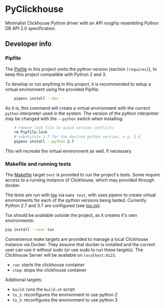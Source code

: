 # PyClickhouse
Minimalist Clickhouse Python driver with an API roughly resembling Python DB API 2.0 specification.

## Developer info

### Pipfile

The [Pipfile](Pipfile) in this project omits the python version (section `[requires]`), to keep
this project compatible with Python 2 and 3. 

To develop or run anything in this project, it is recommended to setup a virtual
environment using the provided Pipfile:

````bash
    pipenv install --dev
````

As it is, this command will create a virtual environment with the current `python`
interpreter used in the system. The version of the python interpreter may be
changed with the `--python` switch when installing:

````bash
    # remove lock file to avoid version conflicts
    rm Pipfile.lock
    # substitute 2.7 for the desired python version, e.g. 3.6
    pipenv install --python 2.7
````

This will recreate the virtual environment as well, if necessary.

### Makefile and running tests

The [Makefile](Makefile) target `test` is provided to run the project's tests. Some require
access to a running instance of Clickhouse, which may provided through docker. 

The tests are run with [tox](https://tox.readthedocs.io/en/latest/) via `make test`, with uses 
pipenv to create virtual environments for each of the python versions being tested. Currently 
Python 2.7 and 3.7 are configured (see [tox.ini](./tox.ini)). 

Tox should be available outside the project, as it creates it's own environments:

````bash
pip install --user tox
````

Convenience make targets are provided to manage a local Clickhouse instance via Docker. They
assume that docker is installed and the current user can use it without sudo (or use sudo to
run these targets). The Clickhouse Server will be available on `localhost:8123`.

- `run`: starts the clickhouse container
- `stop`: stops the clickhouse container

Additional targets:

- `build`: runs the `build.sh` script
- `to_2`: reconfigures the environment to use python 2
- `to_3`: reconfigures the environment to use python 3
